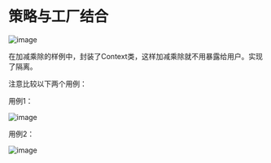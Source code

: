 # 策略与工厂结合
![image](https://github.com/xiays146/Design-Pattern/assets/48829659/0f6fe0b4-77db-4842-97f4-743c0163b461)

在加减乘除的样例中，封装了Context类，这样加减乘除就不用暴露给用户。实现了隔离。

注意比较以下两个用例：

用例1：

![image](https://github.com/xiays146/Design-Pattern/assets/48829659/7fc211f9-69b9-442e-aab9-668236702df8)


用例2：

![image](https://github.com/xiays146/Design-Pattern/assets/48829659/76a289d3-8fd7-44cc-98df-85ac9a00f627)


